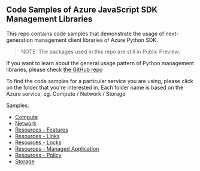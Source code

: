 ## Code Samples of Azure JavaScript SDK Management Libraries 

This repo contains code samples that demonstrate the usage of next-generation management client libraries of Azure Python SDK.

>NOTE: The packages used in this repo are still in Public Preview.

If you want to learn about the general usage pattern of Python management libraries, please check [the GitHub repo](https://github.com/Azure/azure-sdk-for-js)

To find the code samples for a particular service you are using, please click on the folder that you're interested in. Each folder name is based on the Azure service, eg. Compute / Network / Storage

Samples:
- [Compute](https://github.com/Azure-Samples/azure-samples-python-management/tree/master/samples/compute)
- [Network](https://github.com/Azure-Samples/azure-samples-python-management/tree/master/samples/network)
- [Resources - Features](https://github.com/Azure-Samples/azure-samples-python-management/tree/master/samples/features)
- [Resources - Links](https://github.com/Azure-Samples/azure-samples-python-management/tree/master/samples/links)
- [Resources - Locks](https://github.com/Azure-Samples/azure-samples-python-management/tree/master/samples/locks)
- [Resources - Managed Application](https://github.com/Azure-Samples/azure-samples-python-management/tree/master/samples/managedapplications)
- [Resources - Policy](https://github.com/Azure-Samples/azure-samples-python-management/tree/master/samples/policy)
- [Storage](https://github.com/Azure-Samples/azure-samples-python-management/tree/master/samples/storage)
